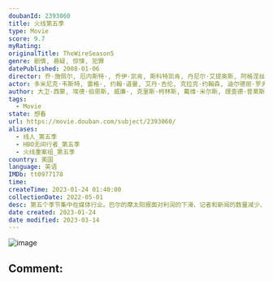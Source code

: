 ```yaml
---
doubanId: 2393060
title: 火线第五季
type: Movie
score: 9.7
myRating: 
originalTitle: TheWireSeason5
genre: 剧情, 悬疑, 惊悚, 犯罪
datePublished: 2008-01-06
director: 乔·施佩尔, 厄内斯特·, 乔伊·凯肯, 斯科特凯肯, 丹尼尔·艾提奥斯, 阿格涅丝卡·霍兰, 塞斯·曼恩, 多米尼克·韦斯特, 安东尼·海明威, 克拉克·约翰森
actor: 多米尼克·韦斯特, 雷格·, 约翰·道曼, 艾丹·吉伦, 克拉克·约翰森, 迪尔德丽·罗夫乔, 汤姆·麦卡锡, 克拉克·彼得斯, 维德尔·皮尔斯, 肖布朗, 乔·乌拉, 山姆·弗瑞德, 大卫·科斯塔贝尔, 安万·格洛弗, 菲利西亚·皮尔森, 德莱尼·威廉姆斯, 玛琳·巴雷特, 小伊塞亚·维特洛克, 迈克尔·卡斯洛夫, 科里·帕克·罗宾逊, 杰梅因·克劳福德, 尼尔·哈夫, 塞斯·吉列姆, 兰斯·莱迪克, 瑞克·奥托, 瑞安·桑兹, 罗伯特·珀提克, undefined, 马斯托罗·哈雷尔, 格林·特鲁曼, 罗斯科·奥尔曼, 梅兰妮·尼科尔斯, 比尔·雷蒙德, 拉蒙·罗德里格兹, 唐尼尔·罗林斯, 保罗·本, undefined, 科瓦米·帕特森, 安东尼·曼加诺, 克里斯·阿斯沃思, undefined, 伊萨·戴维斯, 索尼娅·孙, 哈桑·约翰逊, 伍德·哈里斯, 泰森·豪尔, 迈克尔·肯尼斯·威廉姆斯, 乍得·科尔曼, 弗兰基·费森, 艾米·莱安, 杰米·埃克托, 多米尼克·隆巴多兹, 迈克尔·里韦拉, undefined, undefined, 莎拉德萨热, 珍妮弗瑞安斯, 米雪帕瑞斯, 梅根·安德森, 威廉·, 格本加·阿金纳格贝, 本杰明·布希, 玛利亚·布鲁姆, 艾尔·布朗, 爱德华·, 托雷·奇尼, 安德烈·罗佑, 崔斯坦·瓦尔德斯, 凯莉·索恩, 马索·曼恩
author: 大卫·西蒙, 埃德·伯恩斯, 威廉·, 克里斯·柯林斯, 戴维·米尔斯, 理查德·普莱斯, 丹尼斯·勒翰, 乔治·佩勒卡诺斯
tags:
  - Movie
state: 想看
url: https://movie.douban.com/subject/2393060/
aliases:
  - 线人_第五季
  - HBO无间行者_第五季
  - 火线重案组_第五季
country: 美国
language: 英语
IMDb: tt0977178
time: 
createTime: 2023-01-24 01:40:00
collectionDate: 2022-05-01
desc: 第五个季节集中在媒体行业。巴尔的摩太阳报面对利润的下滑、记者和新闻的数量减少、新闻质量下降的困境，如何报道被杀流浪者的新闻专题。第四季结束后的十五个月，市长Carcetti削减警局预算缩减教育赤字迫...
date created: 2023-01-24
date modified: 2023-03-14
---
```


![image](p2177042077.jpg)

Comment:
---
